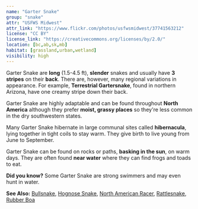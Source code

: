 ```yaml
---
name: "Garter Snake"
group: "snake"
attr: "USFWS Midwest"
attr_link: "https://www.flickr.com/photos/usfwsmidwest/37741563212"
license: "CC BY"
license_link: "https://creativecommons.org/licenses/by/2.0/"
location: [bc,ab,sk,mb]
habitat: [grassland,urban,wetland]
visibility: high
---
```

Garter Snake are **long** (1.5-4.5 ft), **slender** snakes and usually have **3 stripes** on their **back**. There are, however, many regional variations in appearance. For example, **Terrestrial Gartersnake**, found in northern Arizona, have one creamy stripe down their back.

Garter Snake are highly adaptable and can be found throughout **North America** although they prefer **moist, grassy places** so they're less common in the dry southwestern states.

Many Garter Snake hibernate in large communal sites called **hibernacula**, lying together in tight coils to stay warm. They give birth to live young from June to September.

Garter Snake can be found on rocks or paths, **basking in the sun**, on warm days. They are often found **near water** where they can find frogs and toads to eat.

**Did you know?** Some Garter Snake are strong swimmers and may even hunt in water.

<!-- generated, do not edit -->
**See Also:**
[Bullsnake](/herps/bullsnake),
[Hognose Snake](/herps/hognsnake),
[North American Racer](/herps/naracer),
[Rattlesnake](/herps/ratlsnak),
[Rubber Boa](/herps/rubboa)
